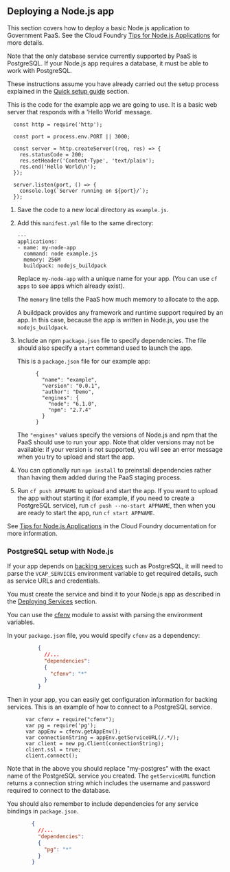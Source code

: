 ## Deploying a Node.js app

This section covers how to deploy a basic Node.js application to Government PaaS. See the Cloud Foundry [Tips for Node.js Applications](http://docs.cloudfoundry.org/buildpacks/node/node-tips.html) for more details.

Note that the only database service currently supported by PaaS is PostgreSQL. If your Node.js app requires a database, it must be able to work with PostgreSQL.

These instructions assume you have already carried out the setup process explained in the [Quick setup guide](/govuk_documentation_prototype/#quick-setup-guide) section.

This is the code for the example app we are going to use. It is a basic web server that responds with a 'Hello World' message.

  ```
    const http = require('http');

    const port = process.env.PORT || 3000;

    const server = http.createServer((req, res) => {
      res.statusCode = 200;
      res.setHeader('Content-Type', 'text/plain');
      res.end('Hello World\n');
    });

    server.listen(port, () => {
      console.log(`Server running on ${port}/`);
    });
  ```

1. Save the code to a new local directory as ``example.js``.

1. Add this ``manifest.yml`` file to the same directory:
      
    ```
    ---
    applications:
    - name: my-node-app
      command: node example.js
      memory: 256M
      buildpack: nodejs_buildpack
    ```

    Replace ``my-node-app`` with a unique name for your app. (You can use ``cf apps`` to see apps which already exist).

    The `memory` line tells the PaaS how much memory to allocate to the app.

    A buildpack provides any framework and runtime support required by an app. In this case, because the app is written in Node.js, you use the ``nodejs_buildpack``.

3. Include an npm ``package.json`` file to specify dependencies. The file should also specify a `start` command used to launch the app.
  
    This is a ``package.json`` file for our example app:

      ```
            {
              "name": "example",
              "version": "0.0.1",
              "author": "Demo",
              "engines": {
                "node": "6.1.0",
                "npm": "2.7.4"
              }
            }
      ```

    The ``"engines"`` values specify the versions of Node.js and npm that the PaaS should use to run your app. Note that older versions may not be available: if your version is not supported, you will see an error message when you try to upload and start the app.

1. You can optionally run `npm install` to preinstall dependencies rather than having them added during the PaaS staging process.

1. Run `cf push APPNAME` to upload and start the app. If you want to upload 
   the app without starting it (for example, if you need to create a 
   PostgreSQL service), run `cf push --no-start APPNAME`, then when you are 
   ready to start the app, run `cf start APPNAME`.

See [Tips for Node.js Applications](https://docs.cloudfoundry.org/buildpacks/node/node-tips.html) in the Cloud Foundry documentation for more information.

### PostgreSQL setup with Node.js

If your app depends on [backing services](/govuk_documentation_prototype/#deploying_services) such as PostgreSQL, it will need to parse the `VCAP_SERVICES` environment variable to get required details, such as service URLs and credentials.

You must create the service and bind it to your Node.js app as described in the [Deploying Services](/govuk_documentation_prototype/#deploying_services) section.

You can use the [cfenv](https://www.npmjs.com/package/cfenv) module to assist with parsing the environment variables.

In your ``package.json`` file, you would specify ``cfenv`` as a dependency:

```json
          {
            //...
            "dependencies": 
            {
              "cfenv": "*"
            }
          }
```

Then in your app, you can easily get configuration information for backing services. This is an example of how to connect to a PostgreSQL service.

  ```
        var cfenv = require("cfenv");
        var pg = require('pg');
        var appEnv = cfenv.getAppEnv();
        var connectionString = appEnv.getServiceURL(/.*/);
        var client = new pg.Client(connectionString);
        client.ssl = true;
        client.connect();
  ```

Note that in the above you should replace "my-postgres" with the exact name of the PostgreSQL service you created. The ``getServiceURL`` function returns a connection string which includes the username and password required to connect to the database.

You should also remember to include dependencies for any service bindings in ``package.json``.

```json
        {
          //...
          "dependencies": 
          {
            "pg": "*"
          }
        }
```

